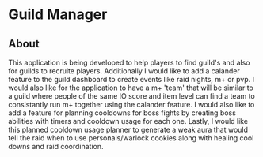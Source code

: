 # Guild Manager 
## About
This application is being developed to help players to find guild's and also for guilds
to recruite players. Additionally I would like to add a calander feature to the guild
dashboard to create events like raid nights, m+ or pvp. I would also like for the application
to have a m+ 'team' that will be similar to a guild where people of the same IO score and 
item level can find a team to consistantly run m+ together using the calander feature.
I would also like to add a feature for planning cooldowns for boss fights by creating boss
abilities with timers and cooldown usage for each one. Lastly, I would like this planned
cooldown usage planner to generate a weak aura that would tell the raid when to use 
personals/warlock cookies along with healing cool downs and raid coordination.